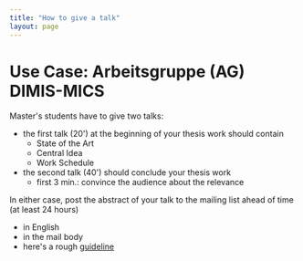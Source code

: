 ```yaml
---
title: "How to give a talk"
layout: page
---
```


# Use Case: Arbeitsgruppe (AG) DIMIS-MICS

Master's students have to give two talks:
- the first talk (20') at the beginning of your thesis work should
  contain
  - State of the Art
  - Central Idea
  - Work Schedule
- the second talk (40') should conclude your thesis work
  - first 3 min.: convince the audience about the relevance

In either case, post the abstract of your talk to the mailing
list ahead of time (at least 24 hours)
- in English
- in the mail body
- here's a rough
  [guideline](https://www.verywell.com/how-to-write-an-abstract-2794845)
